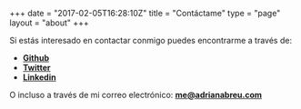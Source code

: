 +++
date = "2017-02-05T16:28:10Z"
title = "Contáctame"
type = "page"
layout = "about"
+++

Si estás interesado en contactar conmigo puedes encontrarme a través de:

* **[Github](http://github.com/adrianabreu)**
* **[Twitter](https://twitter.com/aabreuglez)**
* **[Linkedin](https://linkedin.com/in/adrianabreu)**

O incluso a través de mi correo electrónico: **[me@adrianabreu.com](mailto:me@adrianabreu.com)**